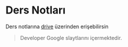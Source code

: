 # Ders Notları

Ders notlarına [drive](https://drive.google.com/drive/folders/1eu-LXxiHocSktGYpG04PfE9Xmr_pBY5P) üzerinden erişebilirsin

> Developer Google slaytlarını içermektedir.
